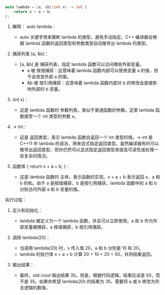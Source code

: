```c++
auto lambda = [a, &b](int x) -> int {
    return x + a + b;
};
```

1. 解释：
auto lambda：

    - auto 关键字用来推断 lambda 的类型，避免手动指定。C++ 编译器会根据 lambda 函数的返回类型和参数类型自动推导出 lambda 的类型。
2. 捕获列表 [a, &b]：

    - [a, &b] 是 捕获列表，指定 lambda 函数可以访问哪些外部变量。
      - a 被 按值捕获：这意味着 lambda 函数内部可以使用变量 a 的值，但不会改变外部 a 的值。
      - &b 被 按引用捕获：这意味着 lambda 函数内部对 b 的修改会直接影响外部的 b 变量。
3. (int x)：

    - 这是 lambda 函数的 参数列表，类似于普通函数的参数。这里 lambda 函数接受一个 int 类型的参数 x。
4. -> int：

    - 这是 返回类型，表示 lambda 函数会返回一个 int 类型的值。-> int 是 C++11 中 lambda 的语法，用来显式指定返回类型。虽然编译器有时可以推导出返回类型，但你仍然可以显式指定返回类型来提高可读性或处理一些复杂的情况。
5. 函数体 { return x + a + b; }：

     - 这是 lambda 函数的 主体，表示函数的实现。x + a + b 表示返回 x、a 和 b 的和。由于 a 是按值捕获，b 是按引用捕获，lambda 函数中的 a 和 b 分别访问外部 a 和 b 变量的值。


执行过程：
1. 定义和初始化：

    - lambda 被定义为一个 lambda 函数，并且可以立即使用。a 和 b 作为外部变量被捕获，a 按值捕获，b 按引用捕获。
2. 调用 lambda(20)：

    - 当调用 lambda(20) 时，x 传入值 20，a 和 b 分别是 10 和 20。
    - lambda 的执行体 x + a + b 计算 20 + 10 + 20 = 50，并将结果返回。
3. 输出结果：

    - 最终，std::cout 输出结果 35。但是，根据代码逻辑，结果应该是 50，而不是 35。如果你希望 lambda(20) 的结果为 35，需要将 a 或 b 修改为符合逻辑的数值。